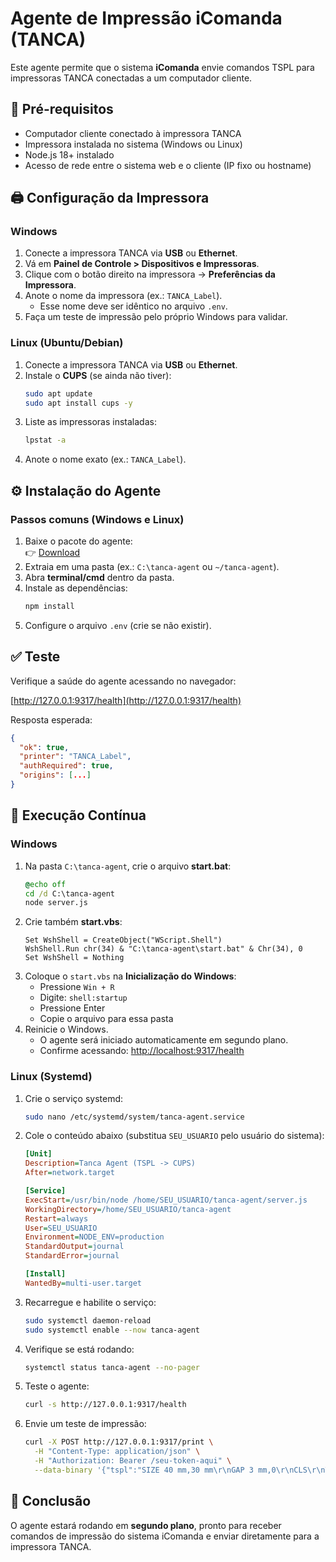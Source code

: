 # Agente de Impressão iComanda (TANCA)

Este agente permite que o sistema **iComanda** envie comandos TSPL para impressoras TANCA conectadas a um computador cliente.

## 📌 Pré-requisitos

- Computador cliente conectado à impressora TANCA  
- Impressora instalada no sistema (Windows ou Linux)  
- Node.js 18+ instalado  
- Acesso de rede entre o sistema web e o cliente (IP fixo ou hostname)  

## 🖨️ Configuração da Impressora

### Windows
1. Conecte a impressora TANCA via **USB** ou **Ethernet**.  
2. Vá em **Painel de Controle > Dispositivos e Impressoras**.  
3. Clique com o botão direito na impressora → **Preferências da Impressora**.  
4. Anote o nome da impressora (ex.: `TANCA_Label`).  
   - Esse nome deve ser idêntico no arquivo `.env`.  
5. Faça um teste de impressão pelo próprio Windows para validar.  

### Linux (Ubuntu/Debian)
1. Conecte a impressora TANCA via **USB** ou **Ethernet**.  
2. Instale o **CUPS** (se ainda não tiver):  
   ```bash
   sudo apt update
   sudo apt install cups -y
   ```
3. Liste as impressoras instaladas:  
   ```bash
   lpstat -a
   ```
4. Anote o nome exato (ex.: `TANCA_Label`).  

## ⚙️ Instalação do Agente

### Passos comuns (Windows e Linux)
1. Baixe o pacote do agente:  
   👉 [Download](http://icomanda.com/tanca-agent/agent.zip)  
2. Extraia em uma pasta (ex.: `C:\tanca-agent` ou `~/tanca-agent`).  
3. Abra **terminal/cmd** dentro da pasta.  
4. Instale as dependências:  
   ```bash
   npm install
   ```
5. Configure o arquivo `.env` (crie se não existir).  

## ✅ Teste

Verifique a saúde do agente acessando no navegador:  

[http://127.0.0.1:9317/health](http://127.0.0.1:9317/health)  

Resposta esperada:
```json
{ 
  "ok": true, 
  "printer": "TANCA_Label", 
  "authRequired": true, 
  "origins": [...] 
}
```

## 🚀 Execução Contínua

### Windows
1. Na pasta `C:\tanca-agent`, crie o arquivo **start.bat**:
   ```bat
   @echo off
   cd /d C:\tanca-agent
   node server.js
   ```
2. Crie também **start.vbs**:
   ```vbscript
   Set WshShell = CreateObject("WScript.Shell")
   WshShell.Run chr(34) & "C:\tanca-agent\start.bat" & Chr(34), 0
   Set WshShell = Nothing
   ```
3. Coloque o `start.vbs` na **Inicialização do Windows**:
   - Pressione `Win + R`  
   - Digite: `shell:startup`  
   - Pressione Enter  
   - Copie o arquivo para essa pasta  
4. Reinicie o Windows.  
   - O agente será iniciado automaticamente em segundo plano.  
   - Confirme acessando: [http://localhost:9317/health](http://localhost:9317/health)  

### Linux (Systemd)

1. Crie o serviço systemd:
   ```bash
   sudo nano /etc/systemd/system/tanca-agent.service
   ```
2. Cole o conteúdo abaixo (substitua `SEU_USUARIO` pelo usuário do sistema):
   ```ini
   [Unit]
   Description=Tanca Agent (TSPL -> CUPS)
   After=network.target

   [Service]
   ExecStart=/usr/bin/node /home/SEU_USUARIO/tanca-agent/server.js
   WorkingDirectory=/home/SEU_USUARIO/tanca-agent
   Restart=always
   User=SEU_USUARIO
   Environment=NODE_ENV=production
   StandardOutput=journal
   StandardError=journal

   [Install]
   WantedBy=multi-user.target
   ```

3. Recarregue e habilite o serviço:
   ```bash
   sudo systemctl daemon-reload
   sudo systemctl enable --now tanca-agent
   ```

4. Verifique se está rodando:
   ```bash
   systemctl status tanca-agent --no-pager
   ```

5. Teste o agente:
   ```bash
   curl -s http://127.0.0.1:9317/health
   ```

6. Envie um teste de impressão:
   ```bash
   curl -X POST http://127.0.0.1:9317/print \
     -H "Content-Type: application/json" \
     -H "Authorization: Bearer /seu-token-aqui" \
     --data-binary '{"tspl":"SIZE 40 mm,30 mm\r\nGAP 3 mm,0\r\nCLS\r\nTEXT 10,10,\"3\",0,1,1,\"Teste OK\"\r\nPRINT 1\r\n"}'
   ```

## 🎯 Conclusão

O agente estará rodando em **segundo plano**, pronto para receber comandos de impressão do sistema iComanda e enviar diretamente para a impressora TANCA.

